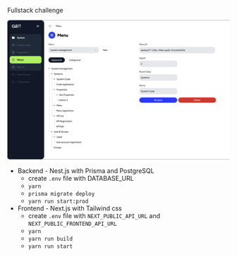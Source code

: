 Fullstack challenge

![challenge app result screenshot](cloit%20task%20screenshot.png)

- Backend - Nest.js with Prisma and PostgreSQL
  - create `.env` file with DATABASE_URL
  - `yarn`
  - `prisma migrate deploy`
  - `yarn run start:prod` 
- Frontend - Next.js with Tailwind css
  - create `.env` file with `NEXT_PUBLIC_API_URL` and `NEXT_PUBLIC_FRONTEND_API_URL` 
  - `yarn`
  - `yarn run build`
  - `yarn run start` 
